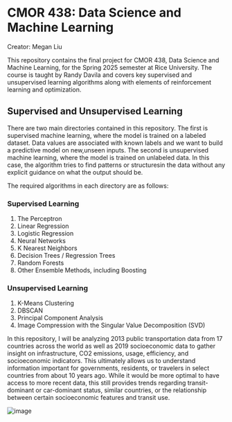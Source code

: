 # CMOR 438: Data Science and Machine Learning
Creator: Megan Liu

This repository contains the final project for CMOR 438, Data Science and Machine Learning, for the Spring 2025 semester at Rice University. The course is taught by Randy Davila and covers key supervised and unsupervised learning algorithms along with elements of reinforcement learning and optimization.

## Supervised and Unsupervised Learning
There are two main directories contained in this repository. The first is supervised machine learning, where the model is trained on a labeled dataset. Data values are associated with known labels and we want to build a predictive model on new,unseen inputs. The second is unsupervised machine learning, where the model is trained on unlabeled data. In this case, the algorithm tries to find patterns or structuresin the data without any explicit guidance on what the output should be.

The required algorithms in each directory are as follows:
### Supervised Learning
1. The Perceptron
2. Linear Regression
3. Logistic Regression
4. Neural Networks
5. K Nearest Neighbors
6. Decision Trees / Regression Trees
7. Random Forests
8. Other Ensemble Methods, including Boosting

### Unsupervised Learning
1. K-Means Clustering
2. DBSCAN
3. Principal Component Analysis
4. Image Compression with the Singular Value Decomposition (SVD)

In this repository, I will be analyzing 2013 public transportation data from 17 countries across the world as well as 2019 socioeconomic data to gather insight on infrastructure, CO2 emissions, usage, efficiency, and socioeconomic indicators. This ultimately allows us to understand information important for governments, residents, or travelers in select countries from about 10 years ago. While it would be more optimal to have access to more recent data, this still provides trends regarding transit-dominant or car-dominant status, similar countries, or the relationship between certain socioeconomic features and transit use.  

![image](https://github.com/user-attachments/assets/7bd84726-c4c1-47e6-8adf-d5177dc1a00b)
